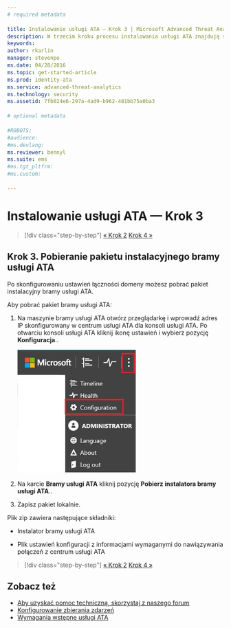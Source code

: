 ```yaml
---
# required metadata

title: Instalowanie usługi ATA — Krok 3 | Microsoft Advanced Threat Analytics
description: W trzecim kroku procesu instalowania usługi ATA znajdują się informacje ułatwiające pobranie pakietu instalacyjnego bramy usługi ATA.
keywords:
author: rkarlin
manager: stevenpo
ms.date: 04/28/2016
ms.topic: get-started-article
ms.prod: identity-ata
ms.service: advanced-threat-analytics
ms.technology: security
ms.assetid: 7fb024e6-297a-4ad9-b962-481bb75a0ba3

# optional metadata

#ROBOTS:
#audience:
#ms.devlang:
ms.reviewer: bennyl
ms.suite: ems
#ms.tgt_pltfrm:
#ms.custom:

---
```


# Instalowanie usługi ATA — Krok 3

>[!div class="step-by-step"]
[« Krok 2](install-ata-step2.md)
[Krok 4 »](install-ata-step4.md)

## Krok 3. Pobieranie pakietu instalacyjnego bramy usługi ATA
Po skonfigurowaniu ustawień łączności domeny możesz pobrać pakiet instalacyjny bramy usługi ATA.

Aby pobrać pakiet bramy usługi ATA:

1.  Na maszynie bramy usługi ATA otwórz przeglądarkę i wprowadź adres IP skonfigurowany w centrum usługi ATA dla konsoli usługi ATA. Po otwarciu konsoli usługi ATA kliknij ikonę ustawień i wybierz pozycję **Konfiguracja**..

    ![Ustawienia konfiguracji bramy usługi ATA](media/ATA-config-icon.JPG)

2.  Na karcie **Bramy usługi ATA** kliknij pozycję **Pobierz instalatora bramy usługi ATA**..

3.  Zapisz pakiet lokalnie.

Plik zip zawiera następujące składniki:

-   Instalator bramy usługi ATA

-   Plik ustawień konfiguracji z informacjami wymaganymi do nawiązywania połączeń z centrum usługi ATA


>[!div class="step-by-step"]
[« Krok 2](install-ata-step2.md)
[Krok 4 »](install-ata-step4.md)

## Zobacz też

- [Aby uzyskać pomoc techniczną, skorzystaj z naszego forum](https://social.technet.microsoft.com/Forums/security/en-US/home?forum=mata)
- [Konfigurowanie zbierania zdarzeń](/advanced-threat-analytics/plan-design/configure-event-collection)
- [Wymagania wstępne usługi ATA](/advanced-threat-analytics/plan-design/ata-prerequisites)


<!--HONumber=Apr16_HO4-->


